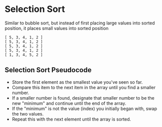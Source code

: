 # Selection Sort

Similar to bubble sort, but instead of first placing large values into sorted position, it places small values into sorted position

```
[ 5, 3, 4, 1, 2 ]
[ 5, 3, 4, 1, 2 ]
[ 5, 3, 4, 1, 2 ]
[ 5, 3, 4, 1, 2 ]
[ 1, 3, 4, 5, 2 ]
```

## Selection Sort Pseudocode

- Store the first element as the smallest value you've seen so far.
- Compare this item to the next item in the array until you find a smaller number.
- If a smaller number is found, designate that smaller number to be the new "minimum" and continue until the end of the array.
- If the "minimum" is not the value (index) you initially began with, swap the two values.
- Repeat this with the next element until the array is sorted.
